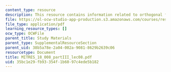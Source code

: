 ```yaml
---
content_type: resource
description: This resource contains information related to orthogonal functions.
file: https://ol-ocw-studio-app-production.s3.amazonaws.com/courses/res-18-008-calculus-revisited-complex-variables-differential-equations-and-linear-algebra-fall-2011/35bc1e29fb93354f1b6097c4ede5b182_MITRES_18_008_partIII_lec08.pdf
file_type: application/pdf
learning_resource_types: []
ocw_type: OCWFile
parent_title: Study Materials
parent_type: SupplementalResourceSection
parent_uid: 38b5a78e-2a04-002a-9081-8629b2639c06
resourcetype: Document
title: MITRES_18_008_partIII_lec08.pdf
uid: 35bc1e29-fb93-354f-1b60-97c4ede5b182
---
```

